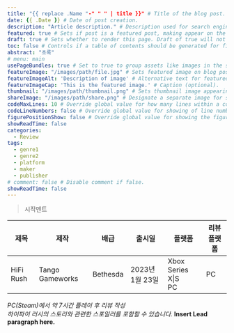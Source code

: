 ```yaml
---
title: "{{ replace .Name "-" " " | title }}" # Title of the blog post.
date: {{ .Date }} # Date of post creation.
description: "Article description." # Description used for search engine.
featured: true # Sets if post is a featured post, making appear on the home page side bar.
draft: true # Sets whether to render this page. Draft of true will not be rendered.
toc: false # Controls if a table of contents should be generated for first-level links automatically.
abstract: "초록"
# menu: main
usePageBundles: true # Set to true to group assets like images in the same folder as this post.
featureImage: "/images/path/file.jpg" # Sets featured image on blog post.
featureImageAlt: 'Description of image' # Alternative text for featured image.
featureImageCap: 'This is the featured image.' # Caption (optional).
thumbnail: "/images/path/thumbnail.png" # Sets thumbnail image appearing inside card on homepage.
shareImage: "/images/path/share.png" # Designate a separate image for social media sharing.
codeMaxLines: 10 # Override global value for how many lines within a code block before auto-collapsing.
codeLineNumbers: false # Override global value for showing of line numbers within code block.
figurePositionShow: false # Override global value for showing the figure label.
showReadTime: false
categories:
  - Review
tags:
  - genre1
  - genre2
  - platform
  - maker
  - publisher
# comment: false # Disable comment if false.
showReadTime: false
---
```

> 시작멘트

| 제목      | 제작            | 배급     | 출시일          | 플랫폼                   | 리뷰플랫폼 |
| --------- | --------------- | -------- | --------------- | ------------------------ | ---------- |
| HiFi Rush | Tango Gameworks | Bethesda | 2023년 1월 23일 | Xbox Series X\|S <br> PC | PC         |

_PC(Steam)에서 약 7시간 플레이 후 리뷰 작성  
하이파이 러시의 스토리와 관련한 스포일러를 포함할 수 있습니다._
**Insert Lead paragraph here.**
